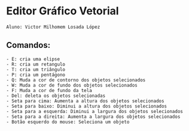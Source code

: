 # Editor Gráfico Vetorial
    Aluno: Victor Milhomem Losada López

## Comandos:
    - E: cria uma elipse 
    - R: cria um retangulo
    - T: cria um triângulo
    - P: cria um pentágono
    - Q: Muda a cor de contorno dos objetos selecionados
    - W: Muda a cor de fundo dos objetos selecionados
    - F: Muda a cor de fundo da tela
    - Del: deleta os objetos selecionadas
    - Seta para cima: Aumenta a altura dos objetos selecionados
    - Seta para baixo: Diminui a altura dos objetos selecionados
    - Seta para a esquerda: Diminui a largura dos objetos selecionados
    - Seta para a direita: Aumenta a largura dos objetos selecionados
    - Botão esquerdo do mouse: Seleciona um objeto
    
